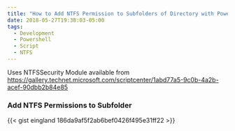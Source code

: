 ```yaml
---
title: "How to Add NTFS Permission to Subfolders of Directory with Powershell"
date: 2018-05-27T19:38:03-05:00
tags:
  - Development
  - Powershell
  - Script
  - NTFS
---
```


Uses NTFSSecurity Module available from https://gallery.technet.microsoft.com/scriptcenter/1abd77a5-9c0b-4a2b-acef-90dbb2b84e85

### **Add NTFS Permissions to Subfolder**

{{< gist eingland 186da9af5f2ab6bef0426f495e31ff22 >}}